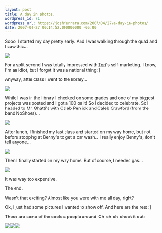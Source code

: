 ```yaml
---
layout: post
title: A day in photos.
wordpress_id: 71
wordpress_url: https://joshferrara.com/2007/04/27/a-day-in-photos/
date: 2007-04-27 00:14:52.000000000 -05:00
---
```

Sooo, I started my day pretty early. And I was walking through the quad and I saw this...

<img src="http://apollo.divshare.com/thumbs/2007/04/27/495299/495299-5b3_mid.jpg" border="0" />

For a split second I was totally impressed with <a href="http://toriohlerking.blogspot.com">Tori</a>'s self-marketing. I know, I'm an idiot, but I forgot it was a national thing :]

Anyway, after class I went to the library...

<img src="http://apollo.divshare.com/thumbs/2007/04/27/495474/495474-89b_mid.jpg" border="0" />

While I was in the library I checked on some grades and one of my biggest projects was posted and I got a 100 on it! So I decided to celebrate. So I headed to Mr. Ghatti's with Caleb Persick and Caleb Crawford (from the band NoShoes)...

<img src="http://apollo.divshare.com/thumbs/2007/04/27/495298/495298-e14_mid.jpg" border="0" />

After lunch, I finished my last class and started on my way home, but not before stopping at Benny's to get a car wash... I really enjoy Benny's, don't tell anyone...

<img src="http://apollo.divshare.com/thumbs/2007/04/27/495297/495297-c43_mid.jpg" border="0" />

Then I finally started on my way home. But of course, I needed gas...

<img src="http://apollo.divshare.com/thumbs/2007/04/27/495351/495351-c6e_mid.jpg" border="0" />

It was way too expensive.

The end.

Wasn't that exciting? Almost like you were with me all day, right?

Ok, I just had some pictures I wanted to show off.  And here are the rest :]

These are some of the coolest people around.  Ch-ch-ch-check it out:

<a href="http://www.divshare.com/download/495349-8e8"><img src="http://apollo.divshare.com/thumbs/2007/04/27/495349/495349-8e8.jpg" border="0" /></a><a href="http://www.divshare.com/download/495302-329"><img src="http://apollo.divshare.com/thumbs/2007/04/27/495302/495302-329.jpg" border="0" /></a><a href="http://www.divshare.com/download/495301-0d9"><img src="http://apollo.divshare.com/thumbs/2007/04/27/495301/495301-0d9.jpg" border="0" /></a>
